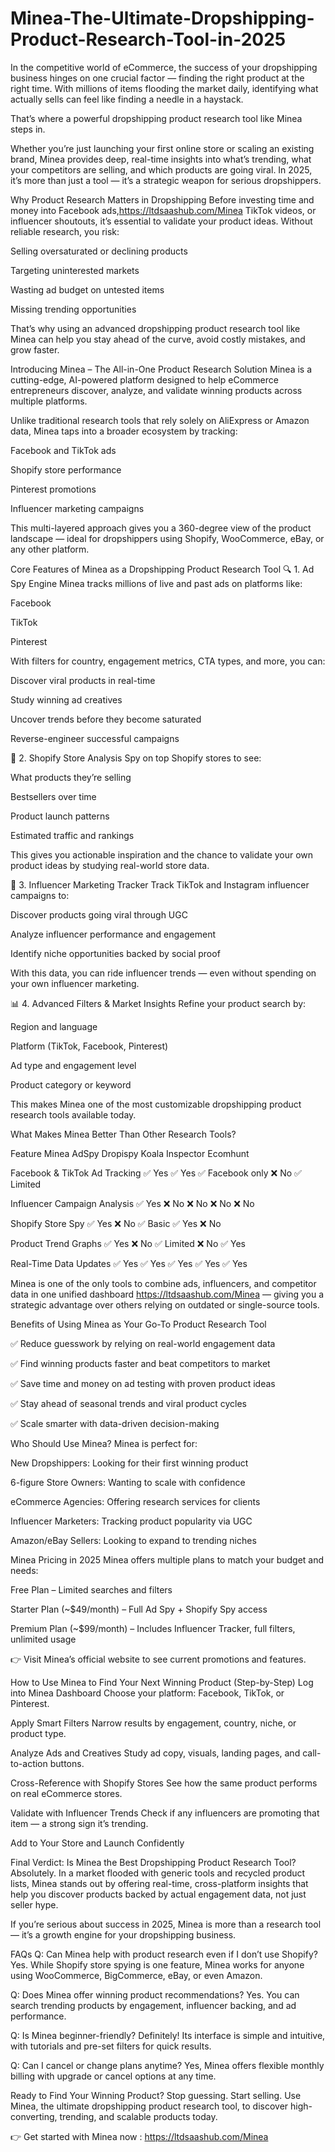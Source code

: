 # Minea-The-Ultimate-Dropshipping-Product-Research-Tool-in-2025


In the competitive world of eCommerce, the success of your dropshipping business hinges on one crucial factor — finding the right product at the right time. With millions of items flooding the market daily, identifying what actually sells can feel like finding a needle in a haystack.

That’s where a powerful dropshipping product research tool like Minea steps in.

Whether you’re just launching your first online store or scaling an existing brand, Minea provides deep, real-time insights into what’s trending, what your competitors are selling, and which products are going viral. In 2025, it’s more than just a tool — it’s a strategic weapon for serious dropshippers.

Why Product Research Matters in Dropshipping
Before investing time and money into Facebook ads,https://ltdsaashub.com/Minea TikTok videos, or influencer shoutouts, it’s essential to validate your product ideas. Without reliable research, you risk:

Selling oversaturated or declining products

Targeting uninterested markets

Wasting ad budget on untested items

Missing trending opportunities

That’s why using an advanced dropshipping product research tool like Minea can help you stay ahead of the curve, avoid costly mistakes, and grow faster.

Introducing Minea – The All-in-One Product Research Solution
Minea is a cutting-edge, AI-powered platform designed to help eCommerce entrepreneurs discover, analyze, and validate winning products across multiple platforms.

Unlike traditional research tools that rely solely on AliExpress or Amazon data, Minea taps into a broader ecosystem by tracking:

Facebook and TikTok ads

Shopify store performance

Pinterest promotions

Influencer marketing campaigns

This multi-layered approach gives you a 360-degree view of the product landscape — ideal for dropshippers using Shopify, WooCommerce, eBay, or any other platform.

Core Features of Minea as a Dropshipping Product Research Tool
🔍 1. Ad Spy Engine
Minea tracks millions of live and past ads on platforms like:

Facebook

TikTok

Pinterest

With filters for country, engagement metrics, CTA types, and more, you can:

Discover viral products in real-time

Study winning ad creatives

Uncover trends before they become saturated

Reverse-engineer successful campaigns

🏪 2. Shopify Store Analysis
Spy on top Shopify stores to see:

What products they’re selling

Bestsellers over time

Product launch patterns

Estimated traffic and rankings

This gives you actionable inspiration and the chance to validate your own product ideas by studying real-world store data.

🤳 3. Influencer Marketing Tracker
Track TikTok and Instagram influencer campaigns to:

Discover products going viral through UGC

Analyze influencer performance and engagement

Identify niche opportunities backed by social proof

With this data, you can ride influencer trends — even without spending on your own influencer marketing.

📊 4. Advanced Filters & Market Insights
Refine your product search by:

Region and language

Platform (TikTok, Facebook, Pinterest)

Ad type and engagement level

Product category or keyword

This makes Minea one of the most customizable dropshipping product research tools available today.

What Makes Minea Better Than Other Research Tools?

Feature	Minea	AdSpy	Dropispy	Koala Inspector	Ecomhunt

Facebook & TikTok Ad Tracking	✅ Yes	✅ Yes	✅ Facebook only	❌ No	✅ Limited

Influencer Campaign Analysis	✅ Yes	❌ No	❌ No	❌ No	❌ No

Shopify Store Spy	✅ Yes	❌ No	✅ Basic	✅ Yes	❌ No

Product Trend Graphs	✅ Yes	❌ No	✅ Limited	❌ No	✅ Yes

Real-Time Data Updates	✅ Yes	✅ Yes	✅ Yes	✅ Yes	✅ Yes

Minea is one of the only tools to combine ads, influencers, and competitor data in one unified dashboard https://ltdsaashub.com/Minea — giving you a strategic advantage over others relying on outdated or single-source tools.

Benefits of Using Minea as Your Go-To Product Research Tool

✅ Reduce guesswork by relying on real-world engagement data

✅ Find winning products faster and beat competitors to market

✅ Save time and money on ad testing with proven product ideas

✅ Stay ahead of seasonal trends and viral product cycles

✅ Scale smarter with data-driven decision-making

Who Should Use Minea?
Minea is perfect for:

New Dropshippers: Looking for their first winning product

6-figure Store Owners: Wanting to scale with confidence

eCommerce Agencies: Offering research services for clients

Influencer Marketers: Tracking product popularity via UGC

Amazon/eBay Sellers: Looking to expand to trending niches

Minea Pricing in 2025
Minea offers multiple plans to match your budget and needs:

Free Plan – Limited searches and filters

Starter Plan (~$49/month) – Full Ad Spy + Shopify Spy access

Premium Plan (~$99/month) – Includes Influencer Tracker, full filters, unlimited usage

👉 Visit Minea’s official website to see current promotions and features.

How to Use Minea to Find Your Next Winning Product (Step-by-Step)
Log into Minea Dashboard
Choose your platform: Facebook, TikTok, or Pinterest.

Apply Smart Filters
Narrow results by engagement, country, niche, or product type.

Analyze Ads and Creatives
Study ad copy, visuals, landing pages, and call-to-action buttons.

Cross-Reference with Shopify Stores
See how the same product performs on real eCommerce stores.

Validate with Influencer Trends
Check if any influencers are promoting that item — a strong sign it’s trending.

Add to Your Store and Launch Confidently

Final Verdict: Is Minea the Best Dropshipping Product Research Tool?
Absolutely. In a market flooded with generic tools and recycled product lists, Minea stands out by offering real-time, cross-platform insights that help you discover products backed by actual engagement data, not just seller hype.

If you’re serious about success in 2025, Minea is more than a research tool — it’s a growth engine for your dropshipping business.

FAQs
Q: Can Minea help with product research even if I don’t use Shopify?
Yes. While Shopify store spying is one feature, Minea works for anyone using WooCommerce, BigCommerce, eBay, or even Amazon.

Q: Does Minea offer winning product recommendations?
Yes. You can search trending products by engagement, influencer backing, and ad performance.

Q: Is Minea beginner-friendly?
Definitely! Its interface is simple and intuitive, with tutorials and pre-set filters for quick results.

Q: Can I cancel or change plans anytime?
Yes, Minea offers flexible monthly billing with upgrade or cancel options at any time.

Ready to Find Your Winning Product?
Stop guessing. Start selling. Use Minea, the ultimate dropshipping product research tool, to discover high-converting, trending, and scalable products today.

👉 Get started with Minea now : https://ltdsaashub.com/Minea

